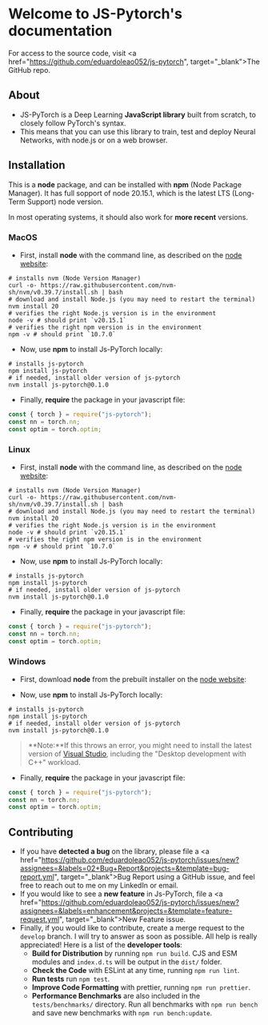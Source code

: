 # Welcome to JS-Pytorch's documentation

For access to the source code, visit <a href="https://github.com/eduardoleao052/js-pytorch", target="_blank">The GitHub repo</a>.

## About

- JS-PyTorch is a Deep Learning **JavaScript library** built from scratch, to closely follow PyTorch's syntax.
- This means that you can use this library to train, test and deploy Neural Networks, with node.js or on a web browser.

## Installation

This is a **node** package, and can be installed with  **npm** (Node Package Manager). It has full sopport of node 20.15.1, which is the latest LTS (Long-Term Support) node version. 

In most operating systems, it should also work for **more recent** versions.

### MacOS

* First, install **node** with the command line, as described on the <a href="https://nodejs.org/en/download/package-manager" target="_blank">node website</a>:

```
# installs nvm (Node Version Manager)
curl -o- https://raw.githubusercontent.com/nvm-sh/nvm/v0.39.7/install.sh | bash
# download and install Node.js (you may need to restart the terminal)
nvm install 20
# verifies the right Node.js version is in the environment
node -v # should print `v20.15.1`
# verifies the right npm version is in the environment
npm -v # should print `10.7.0`
```

* Now, use **npm** to install Js-PyTorch locally:

```
# installs js-pytorch
npm install js-pytorch
# if needed, install older version of js-pytorch
nvm install js-pytorch@0.1.0
```

* Finally, **require** the package in your javascript file:

``` javascript
const { torch } = require("js-pytorch");
const nn = torch.nn;
const optim = torch.optim;
```


### Linux

* First, install **node** with the command line, as described on the <a href="https://nodejs.org/en/download/package-manager" target="_blank">node website</a>:

```
# installs nvm (Node Version Manager)
curl -o- https://raw.githubusercontent.com/nvm-sh/nvm/v0.39.7/install.sh | bash
# download and install Node.js (you may need to restart the terminal)
nvm install 20
# verifies the right Node.js version is in the environment
node -v # should print `v20.15.1`
# verifies the right npm version is in the environment
npm -v # should print `10.7.0`
```

* Now, use **npm** to install Js-PyTorch locally:

```
# installs js-pytorch
npm install js-pytorch
# if needed, install older version of js-pytorch
nvm install js-pytorch@0.1.0
```

* Finally, **require** the package in your javascript file:

``` javascript
const { torch } = require("js-pytorch");
const nn = torch.nn;
const optim = torch.optim;
```


### Windows

* First, download **node** from the prebuilt installer on the <a href="https://nodejs.org/en/download/prebuilt-installer" target="_blank">node website</a>:

* Now, use **npm** to install Js-PyTorch locally:

```
# installs js-pytorch
npm install js-pytorch
# if needed, install older version of js-pytorch
nvm install js-pytorch@0.1.0
```

> **Note:**If this throws an error, you might need to install the latest version of [Visual Studio](https://visualstudio.microsoft.com/downloads/?cid=learn-navbar-download-cta), including the "Desktop development with C++" workload.

* Finally, **require** the package in your javascript file:

``` javascript
const { torch } = require("js-pytorch");
const nn = torch.nn;
const optim = torch.optim;
```

## Contributing
- If you have **detected a bug** on the library, please file a <a href="https://github.com/eduardoleao052/js-pytorch/issues/new?assignees=&labels=02+Bug+Report&projects=&template=bug-report.yml", target="_blank">Bug Report</a> using a GitHub issue, and feel free to reach out to me on my LinkedIn or email.
- If you would like to see a **new feature** in Js-PyTorch, file a <a href="https://github.com/eduardoleao052/js-pytorch/issues/new?assignees=&labels=enhancement&projects=&template=feature-request.yml", target="_blank">New Feature</a> issue.
- Finally, if you would like to contribute, create a merge request to the `develop` branch. I will try to answer as soon as possible. All help is really appreciated! Here is a list of the **developer tools**:
    * **Build for Distribution** by running `npm run build`. CJS and ESM modules and `index.d.ts` will be output in the `dist/` folder.
    * **Check the Code** with ESLint at any time, running `npm run lint`.
    * **Run tests** run `npm test`.
    * **Improve Code Formatting** with prettier, running `npm run prettier`.
    * **Performance Benchmarks** are also included in the `tests/benchmarks/` directory. Run all benchmarks with `npm run bench` and save new benchmarks with `npm run bench:update`.